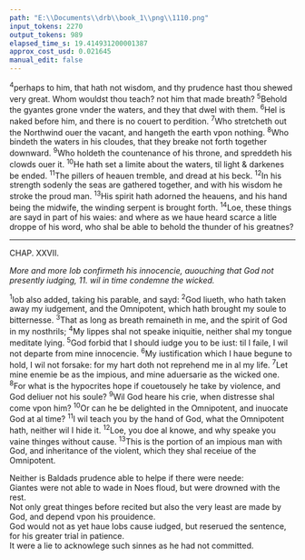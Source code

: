 ```yaml
---
path: "E:\\Documents\\drb\\book_1\\png\\1110.png"
input_tokens: 2270
output_tokens: 989
elapsed_time_s: 19.414931200001387
approx_cost_usd: 0.021645
manual_edit: false
---
```

<sup>4</sup>perhaps to him, that hath not wisdom, and thy prudence hast thou shewed very great. Whom wouldst thou teach? not him that made breath? <sup>5</sup>Behold the gyantes grone vnder the waters, and they that dwel with them. <sup>6</sup>Hel is naked before him, and there is no couert to perdition. <sup>7</sup>Who stretcheth out the Northwind ouer the vacant, and hangeth the earth vpon nothing. <sup>8</sup>Who bindeth the waters in his cloudes, that they breake not forth together downward. <sup>9</sup>Who holdeth the countenance of his throne, and spreddeth his clowds ouer it. <sup>10</sup>He hath set a limite about the waters, til light & darkenes be ended. <sup>11</sup>The pillers of heauen tremble, and dread at his beck. <sup>12</sup>In his strength sodenly the seas are gathered together, and with his wisdom he stroke the proud man. <sup>13</sup>His spirit hath adorned the heauens, and his hand being the midwife, the winding serpent is brought forth. <sup>14</sup>Loe, these things are sayd in part of his waies: and where as we haue heard scarce a litle droppe of his word, who shal be able to behold the thunder of his greatnes?

<hr>

CHAP. XXVII.

*More and more Iob confirmeth his innocencie, auouching that God not presently iudging, 11. wil in time condemne the wicked.*

<sup>1</sup>Iob also added, taking his parable, and sayd: <sup>2</sup>God liueth, who hath taken away my iudgement, and the Omnipotent, which hath brought my soule to bitternesse. <sup>3</sup>That as long as breath remaineth in me, and the spirit of God in my nosthrils; <sup>4</sup>My lippes shal not speake iniquitie, neither shal my tongue meditate lying. <sup>5</sup>God forbid that I should iudge you to be iust: til I faile, I wil not departe from mine innocencie. <sup>6</sup>My iustification which I haue begune to hold, I wil not forsake: for my hart doth not reprehend me in al my life. <sup>7</sup>Let mine enemie be as the impious, and mine aduersarie as the wicked one. <sup>8</sup>For what is the hypocrites hope if couetousely he take by violence, and God deliuer not his soule? <sup>9</sup>Wil God heare his crie, when distresse shal come vpon him? <sup>10</sup>Or can he be delighted in the Omnipotent, and inuocate God at al time? <sup>11</sup>I wil teach you by the hand of God, what the Omnipotent hath, neither wil I hide it. <sup>12</sup>Loe, you doe al knowe, and why speake you vaine thinges without cause. <sup>13</sup>This is the portion of an impious man with God, and inheritance of the violent, which they shal receiue of the Omnipotent.

<aside>Neither is Baldads prudence able to helpe if there were neede:</aside>

<aside>Giantes were not able to wade in Noes floud, but were drowned with the rest.</aside>

<aside>Not only great thinges before recited but also the very least are made by God, and depend vpon his prouidence.</aside>

<aside>God would not as yet haue Iobs cause iudged, but reserued the sentence, for his greater trial in patience.</aside>

<aside>It were a lie to acknowlege such sinnes as he had not committed.</aside>

[^1]: THE BOOKE